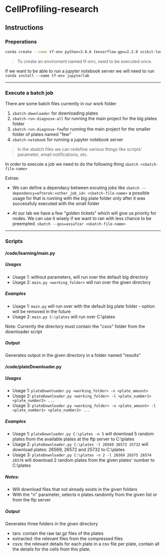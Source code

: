 # CellProfiling-research

## Instructions
### Preperations
```bash
conda create --name tf-env python=3.8.6 tensorflow-gpu=2.2.0 scikit-learn pandas tqdm progressbar2 matplotlib
```
> To create an enviroment named tf-env, need to be executed once.

If we want to be able to run a jupyter notebook server we will need to run `conda install --name tf-env jupyterlab`

------------
### Execute a batch job
There are some batch files currently in our work folder
1. `sbatch-downloader` for downloading plates
2. `sbatch-run-diagnose-all` for running the main project for the big plates folder
3. `sbatch-run-diagnose-few`for running the main project for the smaller folder of plates named "few"
4. `sbatch-notebook` for running a jupyter notebook server

> In the sbatch files we can redefine various things like scripts' parameter, email notifications, etc.

In order to execute a job we need to do the following thing
`sbatch <sbatch-file-name>`

Extras:
- We can define a dependacy between excuting jobs like
`sbatch --dependency=afterok:<other_job_id> <sbatch-file-name>`
a possible usage for that is running with the big plate folder only after it was successfuly executed with the small folder

- At our lab we have a few "golden tickets" which will give us priority for nodes. We can use it wisely if we want to ran with less chance to be preempted.
`sbatch --qos=assafzar <sbatch-file-name>`

------------

### Scripts
#### /code/learning/main.py
##### Usages
- Usage 1: without parameters, will run over the default big directory
- Usage 2: `main.py <working_folder>` will run over the given directory

##### Examples
- Usage 1: `main.py` will run over with the default big plate folder - option will be removed in the future
- Usage 2: `main.py C:\plates` will run over C:\plates

Note: Currently the directory must contain the "csvs" folder from the downloader script

##### Output
Generates output in the given directory in a folder named "results"

#### /code/plateDownloader.py
##### Usages
- Usage 1: `plateDownloader.py <working_folder> -n <plate_amount>`
- Usage 2: `plateDownloader.py <working_folder> -l <plate_number1> <plate_number2> ...`
- Usage 3: `plateDownloader.py <working_folder> -n <plate_amount> -l <plate_number1> <plate_number2> ...`

##### Examples
- Usage 1: `plateDownloader.py C:\plates -n 5` will download 5 random plates from the available plates at the ftp server to C:\plates
- Usage 2: `plateDownloader.py C:\plates -l 26569 26572 25732` will download plates: 26569, 26572 and 25732 to C:\plates
- Usage 3: `plateDownloader.py C:\plates -n 2 -l 26569 26575 26574 26576` will download 2 random plates from the given plates' number to C:\plates

##### Notes:
- Will download files that not already exists in the given folders
- With the "n" parameter, selects n plates randomly from the given list or from the ftp server


##### Output
Generates three folders in the given directory
- tars: contain the raw tar.gz files of the plates
- extracted: the relevant files from the compressed files
- csvs: the relevant details for each plate in a csv file per plate, contain all the details for the cells from this plate.
